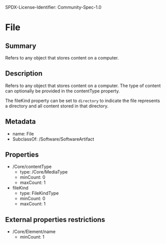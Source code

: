 SPDX-License-Identifier: Community-Spec-1.0

# File

## Summary

Refers to any object that stores content on a computer.

## Description

Refers to any object that stores content on a computer.
The type of content can optionally be provided in the contentType property.

The fileKind property can be set to `directory` to indicate the file represents
a directory and all content stored in that directory.

## Metadata

- name: File
- SubclassOf: /Software/SoftwareArtifact

## Properties

- /Core/contentType
  - type: /Core/MediaType
  - minCount: 0
  - maxCount: 1
- fileKind
  - type: FileKindType
  - minCount: 0
  - maxCount: 1

## External properties restrictions

- /Core/Element/name
  - minCount: 1
